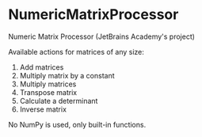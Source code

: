 # NumericMatrixProcessor
Numeric Matrix Processor (JetBrains Academy's project)

Available actions for matrices of any size:
1. Add matrices
2. Multiply matrix by a constant
3. Multiply matrices
4. Transpose matrix
5. Calculate a determinant
6. Inverse matrix

No NumPy is used, only built-in functions.
